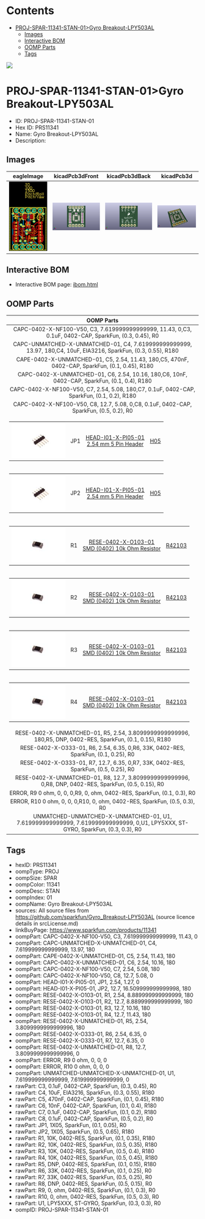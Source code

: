 



Contents
========

* [PROJ-SPAR-11341-STAN-01>Gyro Breakout-LPY503AL](#proj-spar-11341-stan-01gyro-breakout-lpy503al)
	* [Images](#images)
	* [Interactive BOM](#interactive-bom)
	* [OOMP Parts](#oomp-parts)
	* [Tags](#tags)
  
![][im]
# PROJ-SPAR-11341-STAN-01>Gyro Breakout-LPY503AL

- ID: PROJ-SPAR-11341-STAN-01
- Hex ID: PRS11341
- Name: Gyro Breakout-LPY503AL
- Description: 

## Images
  
  

|eagleImage|kicadPcb3dFront|kicadPcb3dBack|kicadPcb3d|
| :---: | :---: | :---: | :---: |
|[![eagleImage](eagleImage_140.png)](eagleImage_600.png)|[![kicadPcb3dFront](kicadPcb3dFront_140.png)](kicadPcb3dFront_600.png)|[![kicadPcb3dBack](kicadPcb3dBack_140.png)](kicadPcb3dBack_600.png)|[![kicadPcb3d](kicadPcb3d_140.png)](kicadPcb3d_600.png)|

## Interactive BOM

- Interactive BOM page: [ibom.html](kicad/bom/ibom.html)

## OOMP Parts
  

|OOMP Parts|
| :---: |
|CAPC-0402-X-NF100-V50, C3, 7.619999999999999, 11.43, 0,C3, 0.1uF, 0402-CAP, SparkFun, (0.3, 0.45), R0|
|CAPC-UNMATCHED-X-UNMATCHED-01, C4, 7.619999999999999, 13.97, 180,C4, 10uF, EIA3216, SparkFun, (0.3, 0.55), R180|
|CAPE-0402-X-UNMATCHED-01, C5, 2.54, 11.43, 180,C5, 470nF, 0402-CAP, SparkFun, (0.1, 0.45), R180|
|CAPC-0402-X-UNMATCHED-01, C6, 2.54, 10.16, 180,C6, 10nF, 0402-CAP, SparkFun, (0.1, 0.4), R180|
|CAPC-0402-X-NF100-V50, C7, 2.54, 5.08, 180,C7, 0.1uF, 0402-CAP, SparkFun, (0.1, 0.2), R180|
|CAPC-0402-X-NF100-V50, C8, 12.7, 5.08, 0,C8, 0.1uF, 0402-CAP, SparkFun, (0.5, 0.2), R0|
|<table><tr><td>![HEAD-I01-X-PI05-01](https://raw.githubusercontent.com/oomlout/oomlout_OOMP_parts/main/HEAD-I01-X-PI05-01/image_140.jpg)</td><td> JP1</td><td>[HEAD-I01-X-PI05-01<br>2.54 mm 5 Pin Header](https://github.com/oomlout/oomlout_OOMP_parts/tree/main/HEAD-I01-X-PI05-01/)</td><td>[H05](https://github.com/oomlout/oomlout_OOMP_parts/tree/main/HEAD-I01-X-PI05-01/)</td></tr></table>|
|<table><tr><td>![HEAD-I01-X-PI05-01](https://raw.githubusercontent.com/oomlout/oomlout_OOMP_parts/main/HEAD-I01-X-PI05-01/image_140.jpg)</td><td> JP2</td><td>[HEAD-I01-X-PI05-01<br>2.54 mm 5 Pin Header](https://github.com/oomlout/oomlout_OOMP_parts/tree/main/HEAD-I01-X-PI05-01/)</td><td>[H05](https://github.com/oomlout/oomlout_OOMP_parts/tree/main/HEAD-I01-X-PI05-01/)</td></tr></table>|
|<table><tr><td>![RESE-0402-X-O103-01](https://raw.githubusercontent.com/oomlout/oomlout_OOMP_parts/main/RESE-0402-X-O103-01/image_140.jpg)</td><td> R1</td><td>[RESE-0402-X-O103-01<br>SMD (0402) 10k Ohm Resistor](https://github.com/oomlout/oomlout_OOMP_parts/tree/main/RESE-0402-X-O103-01/)</td><td>[R42103](https://github.com/oomlout/oomlout_OOMP_parts/tree/main/RESE-0402-X-O103-01/)</td></tr></table>|
|<table><tr><td>![RESE-0402-X-O103-01](https://raw.githubusercontent.com/oomlout/oomlout_OOMP_parts/main/RESE-0402-X-O103-01/image_140.jpg)</td><td> R2</td><td>[RESE-0402-X-O103-01<br>SMD (0402) 10k Ohm Resistor](https://github.com/oomlout/oomlout_OOMP_parts/tree/main/RESE-0402-X-O103-01/)</td><td>[R42103](https://github.com/oomlout/oomlout_OOMP_parts/tree/main/RESE-0402-X-O103-01/)</td></tr></table>|
|<table><tr><td>![RESE-0402-X-O103-01](https://raw.githubusercontent.com/oomlout/oomlout_OOMP_parts/main/RESE-0402-X-O103-01/image_140.jpg)</td><td> R3</td><td>[RESE-0402-X-O103-01<br>SMD (0402) 10k Ohm Resistor](https://github.com/oomlout/oomlout_OOMP_parts/tree/main/RESE-0402-X-O103-01/)</td><td>[R42103](https://github.com/oomlout/oomlout_OOMP_parts/tree/main/RESE-0402-X-O103-01/)</td></tr></table>|
|<table><tr><td>![RESE-0402-X-O103-01](https://raw.githubusercontent.com/oomlout/oomlout_OOMP_parts/main/RESE-0402-X-O103-01/image_140.jpg)</td><td> R4</td><td>[RESE-0402-X-O103-01<br>SMD (0402) 10k Ohm Resistor](https://github.com/oomlout/oomlout_OOMP_parts/tree/main/RESE-0402-X-O103-01/)</td><td>[R42103](https://github.com/oomlout/oomlout_OOMP_parts/tree/main/RESE-0402-X-O103-01/)</td></tr></table>|
|RESE-0402-X-UNMATCHED-01, R5, 2.54, 3.8099999999999996, 180,R5, DNP, 0402-RES, SparkFun, (0.1, 0.15), R180|
|RESE-0402-X-O333-01, R6, 2.54, 6.35, 0,R6, 33K, 0402-RES, SparkFun, (0.1, 0.25), R0|
|RESE-0402-X-O333-01, R7, 12.7, 6.35, 0,R7, 33K, 0402-RES, SparkFun, (0.5, 0.25), R0|
|RESE-0402-X-UNMATCHED-01, R8, 12.7, 3.8099999999999996, 0,R8, DNP, 0402-RES, SparkFun, (0.5, 0.15), R0|
|ERROR, R9 0 ohm, 0, 0, 0,R9, 0, ohm, 0402-RES, SparkFun, (0.1, 0.3), R0|
|ERROR, R10 0 ohm, 0, 0, 0,R10, 0, ohm, 0402-RES, SparkFun, (0.5, 0.3), R0|
|UNMATCHED-UNMATCHED-X-UNMATCHED-01, U1, 7.619999999999999, 7.619999999999999, 0,U1, LPY5XXX, ST-GYRO, SparkFun, (0.3, 0.3), R0|

## Tags

- hexID: PRS11341
- oompType: PROJ
- oompSize: SPAR
- oompColor: 11341
- oompDesc: STAN
- oompIndex: 01
- oompName: Gyro Breakout-LPY503AL
- sources: All source files from https://github.com/sparkfun/Gyro_Breakout-LPY503AL (source licence details in srcLicense.md)
- linkBuyPage: https://www.sparkfun.com/products/11341
- oompPart: CAPC-0402-X-NF100-V50, C3, 7.619999999999999, 11.43, 0
- oompPart: CAPC-UNMATCHED-X-UNMATCHED-01, C4, 7.619999999999999, 13.97, 180
- oompPart: CAPE-0402-X-UNMATCHED-01, C5, 2.54, 11.43, 180
- oompPart: CAPC-0402-X-UNMATCHED-01, C6, 2.54, 10.16, 180
- oompPart: CAPC-0402-X-NF100-V50, C7, 2.54, 5.08, 180
- oompPart: CAPC-0402-X-NF100-V50, C8, 12.7, 5.08, 0
- oompPart: HEAD-I01-X-PI05-01, JP1, 2.54, 1.27, 0
- oompPart: HEAD-I01-X-PI05-01, JP2, 12.7, 16.509999999999998, 180
- oompPart: RESE-0402-X-O103-01, R1, 2.54, 8.889999999999999, 180
- oompPart: RESE-0402-X-O103-01, R2, 12.7, 8.889999999999999, 180
- oompPart: RESE-0402-X-O103-01, R3, 12.7, 10.16, 180
- oompPart: RESE-0402-X-O103-01, R4, 12.7, 11.43, 180
- oompPart: RESE-0402-X-UNMATCHED-01, R5, 2.54, 3.8099999999999996, 180
- oompPart: RESE-0402-X-O333-01, R6, 2.54, 6.35, 0
- oompPart: RESE-0402-X-O333-01, R7, 12.7, 6.35, 0
- oompPart: RESE-0402-X-UNMATCHED-01, R8, 12.7, 3.8099999999999996, 0
- oompPart: ERROR, R9 0 ohm, 0, 0, 0
- oompPart: ERROR, R10 0 ohm, 0, 0, 0
- oompPart: UNMATCHED-UNMATCHED-X-UNMATCHED-01, U1, 7.619999999999999, 7.619999999999999, 0
- rawPart: C3, 0.1uF, 0402-CAP, SparkFun, (0.3, 0.45), R0
- rawPart: C4, 10uF, EIA3216, SparkFun, (0.3, 0.55), R180
- rawPart: C5, 470nF, 0402-CAP, SparkFun, (0.1, 0.45), R180
- rawPart: C6, 10nF, 0402-CAP, SparkFun, (0.1, 0.4), R180
- rawPart: C7, 0.1uF, 0402-CAP, SparkFun, (0.1, 0.2), R180
- rawPart: C8, 0.1uF, 0402-CAP, SparkFun, (0.5, 0.2), R0
- rawPart: JP1, 1X05, SparkFun, (0.1, 0.05), R0
- rawPart: JP2, 1X05, SparkFun, (0.5, 0.65), R180
- rawPart: R1, 10K, 0402-RES, SparkFun, (0.1, 0.35), R180
- rawPart: R2, 10K, 0402-RES, SparkFun, (0.5, 0.35), R180
- rawPart: R3, 10K, 0402-RES, SparkFun, (0.5, 0.4), R180
- rawPart: R4, 10K, 0402-RES, SparkFun, (0.5, 0.45), R180
- rawPart: R5, DNP, 0402-RES, SparkFun, (0.1, 0.15), R180
- rawPart: R6, 33K, 0402-RES, SparkFun, (0.1, 0.25), R0
- rawPart: R7, 33K, 0402-RES, SparkFun, (0.5, 0.25), R0
- rawPart: R8, DNP, 0402-RES, SparkFun, (0.5, 0.15), R0
- rawPart: R9, 0, ohm, 0402-RES, SparkFun, (0.1, 0.3), R0
- rawPart: R10, 0, ohm, 0402-RES, SparkFun, (0.5, 0.3), R0
- rawPart: U1, LPY5XXX, ST-GYRO, SparkFun, (0.3, 0.3), R0
- oompID: PROJ-SPAR-11341-STAN-01



[im]: kicadPcb3d_450.png
